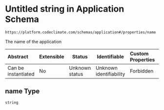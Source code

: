 # Untitled string in Application Schema

```txt
https://platform.codeclimate.com/schemas/application#/properties/name
```

The name of the application


| Abstract            | Extensible | Status         | Identifiable            | Custom Properties | Additional Properties | Access Restrictions | Defined In                                                                                |
| :------------------ | ---------- | -------------- | ----------------------- | :---------------- | --------------------- | ------------------- | ----------------------------------------------------------------------------------------- |
| Can be instantiated | No         | Unknown status | Unknown identifiability | Forbidden         | Allowed               | none                | [Application.schema.json\*](../../schemas/Application.schema.json "open original schema") |

## name Type

`string`
